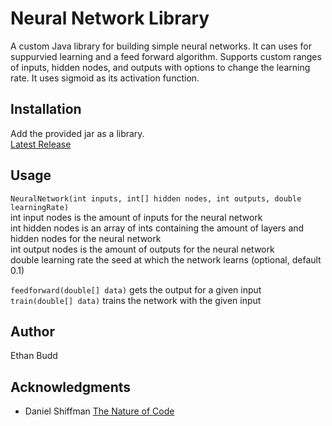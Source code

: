 # Neural Network Library
A custom Java library for building simple neural networks. It can uses for suppurvied learning and a feed forward algorithm.
Supports custom ranges of inputs, hidden nodes, and outputs with options to change the learning rate. It uses sigmoid as its
activation function.

## Installation

Add the provided jar as a library.  
[Latest Release](https://github.com/budde25/NeuralNetworkLibrary/releases/latest)

## Usage
`NeuralNetwork(int inputs, int[] hidden nodes, int outputs, double learningRate)`  
int input nodes is the amount of inputs for the neural network    
int hidden nodes is an array of ints containing the amount of layers and hidden nodes for the neural network  
int output nodes is the amount of outputs for the neural network  
double learning rate the seed at which the network learns (optional, default 0.1)  

`feedforward(double[] data)` gets the output for a given input  
`train(double[] data)` trains the network with the given input  

## Author
Ethan Budd

## Acknowledgments
* Daniel Shiffman [The Nature of Code](https://natureofcode.com/book/chapter-10-neural-networks/)
